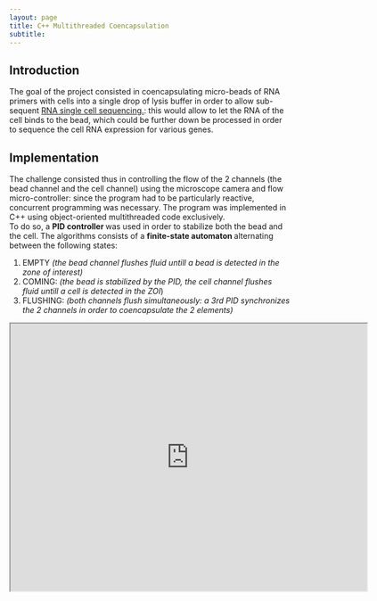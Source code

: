 ```yaml
---
layout: page
title: C++ Multithreaded Coencapsulation
subtitle: 
---
```


## Introduction
The goal of the project consisted in coencapsulating micro-beads of RNA primers with cells into a single drop of lysis buffer in order to allow sub-sequent <a href="https://en.wikipedia.org/wiki/Single_cell_sequencing">RNA single cell sequencing.</a>: this would allow to let the RNA of the cell binds to the bead, which could be further down be processed in order to sequence the cell RNA expression for various genes. 

## Implementation
The challenge consisted thus in controlling the flow of the 2 channels (the bead channel and the cell channel) using the microscope camera and flow micro-controller: since the program had to be particularly reactive, concurrent programming was necessary. The program was implemented in C++ using object-oriented multithreaded code exclusively.<br>
To do so, a <strong> PID controller </strong> was used in order to stabilize both the bead and the cell. The algorithms consists of a <strong> finite-state automaton </strong> alternating between the following states:
 1. EMPTY _(the bead channel flushes fluid untill a bead is detected in the zone of interest)_
 2. COMING: _(the bead is stabilized by the PID, the cell channel flushes fluid untill a cell is detected in the ZOI_)
 3. FLUSHING: _(both channels flush simultaneously: a 3rd PID synchronizes the 2 channels in order to coencapsulate the 2 elements)_
<iframe src="https://drive.google.com/file/d/1TWqxpa5yqEisSSCaJzsjcDBWCgqoxsre/preview" width="640" height="480"></iframe>










